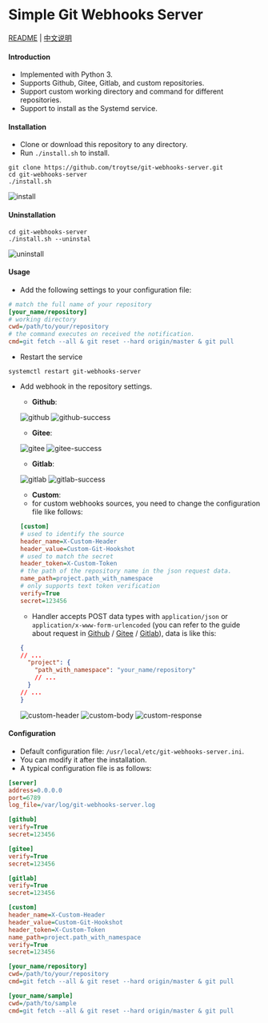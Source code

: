 # Simple Git Webhooks Server

[README](README.md) | [中文说明](README.zh.md)

#### Introduction
- Implemented with Python 3.
- Supports Github, Gitee, Gitlab, and custom repositories.
- Support custom working directory and command for different repositories.
- Support to install as the Systemd service.

#### Installation

- Clone or download this repository to any directory.
- Run `./install.sh` to install.
```shell
git clone https://github.com/troytse/git-webhooks-server.git
cd git-webhooks-server
./install.sh
```
![install](doc/install.png)

#### Uninstallation

```shell
cd git-webhooks-server
./install.sh --uninstal
```
![uninstall](doc/uninstall.png)

#### Usage

- Add the following settings to your configuration file:
```ini
# match the full name of your repository
[your_name/repository]
# working directory
cwd=/path/to/your/repository
# the command executes on received the notification.
cmd=git fetch --all & git reset --hard origin/master & git pull
```

- Restart the service
```shell
systemctl restart git-webhooks-server
```

- Add webhook in the repository settings.
  - **Github**:

  ![github](doc/github.png)
  ![github-success](doc/github-success.png)

  - **Gitee**:

  ![gitee](doc/gitee.png)
  ![gitee-success](doc/gitee-success.png)

  - **Gitlab**:

  ![gitlab](doc/gitlab.png)
  ![gitlab-success](doc/gitlab-success.png)

  - **Custom**: 
  - for custom webhooks sources, you need to change the configuration file like follows:
  ```ini
  [custom]
  # used to identify the source
  header_name=X-Custom-Header
  header_value=Custom-Git-Hookshot
  # used to match the secret
  header_token=X-Custom-Token
  # the path of the repository name in the json request data.
  name_path=project.path_with_namespace
  # only supports text token verification
  verify=True
  secret=123456
  ```
  - Handler accepts POST data types with `application/json` or `application/x-www-form-urlencoded` (you can refer to the guide about request in [Github](https://developer.github.com/webhooks/event-payloads/#example-delivery) / [Gitee](https://gitee.com/help/articles/4186) / [Gitlab](https://gitlab.com/help/user/project/integrations/webhooks#push-events)), data is like this:
  ```json
  {
  // ...
    "project": {
      "path_with_namespace": "your_name/repository"
      // ...
    }
  // ...
  }
  ```
  ![custom-header](doc/custom-header.png)
  ![custom-body](doc/custom-body.png)
  ![custom-response](doc/custom-response.png)

#### Configuration

- Default configuration file: `/usr/local/etc/git-webhooks-server.ini`.
- You can modify it after the installation.
- A typical configuration file is as follows:

```ini
[server]
address=0.0.0.0
port=6789
log_file=/var/log/git-webhooks-server.log

[github]
verify=True
secret=123456

[gitee]
verify=True
secret=123456

[gitlab]
verify=True
secret=123456

[custom]
header_name=X-Custom-Header
header_value=Custom-Git-Hookshot
header_token=X-Custom-Token
name_path=project.path_with_namespace
verify=True
secret=123456

[your_name/repository]
cwd=/path/to/your/repository
cmd=git fetch --all & git reset --hard origin/master & git pull

[your_name/sample]
cwd=/path/to/sample
cmd=git fetch --all & git reset --hard origin/master & git pull
```
